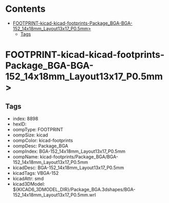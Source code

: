 



Contents
========

* [FOOTPRINT-kicad-kicad-footprints-Package_BGA-BGA-152_14x18mm_Layout13x17_P0.5mm>](#footprint-kicad-kicad-footprints-package_bga-bga-152_14x18mm_layout13x17_p05mm)
	* [Tags](#tags)

# FOOTPRINT-kicad-kicad-footprints-Package_BGA-BGA-152_14x18mm_Layout13x17_P0.5mm>

## Tags

- index: 8898
- hexID: 
- oompType: FOOTPRINT
- oompSize: kicad
- oompColor: kicad-footprints
- oompDesc: Package_BGA
- oompIndex: BGA-152_14x18mm_Layout13x17_P0.5mm
- oompName: kicad-footprints/Package_BGA/BGA-152_14x18mm_Layout13x17_P0.5mm
- kicadDesc: BGA-152_14x18mm_Layout13x17_P0.5mm
- kicadTags: VBGA-152
- kicadAttr: smd
- kicad3DModel: ${KICAD6_3DMODEL_DIR}/Package_BGA.3dshapes/BGA-152_14x18mm_Layout13x17_P0.5mm.wrl
